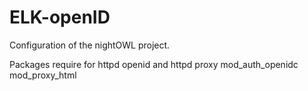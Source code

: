 # ELK-openID
Configuration of the nightOWL project. 

Packages require for httpd openid and httpd proxy 
mod_auth_openidc
mod_proxy_html
